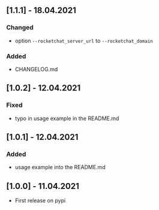 ## [1.1.1] - 18.04.2021
### Changed
- option `--rocketchat_server_url` to `--rocketchat_domain`
### Added
- CHANGELOG.md

## [1.0.2] - 12.04.2021
### Fixed
- typo in usage example in the README.md

## [1.0.1] - 12.04.2021
### Added
- usage example into the README.md

## [1.0.0] - 11.04.2021
- First release on pypi

